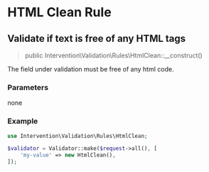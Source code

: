 # HTML Clean Rule
## Validate if text is free of any HTML tags

> public Intervention\Validation\Rules\HtmlClean::__construct()

The field under validation must be free of any html code.

### Parameters

none

### Example

```php
use Intervention\Validation\Rules\HtmlClean;

$validator = Validator::make($request->all(), [
    'my-value' => new HtmlClean(),
]);
```


